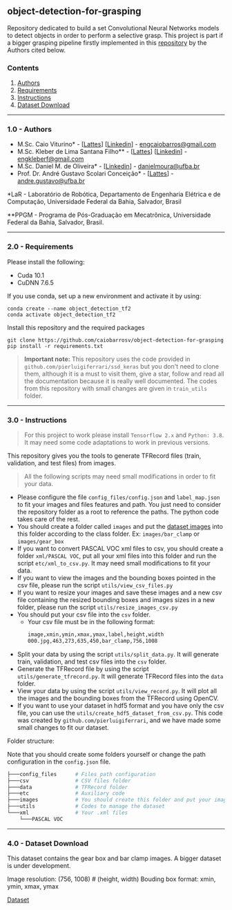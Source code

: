 ## object-detection-for-grasping
Repository dedicated to build a set Convolutional Neural Networks models to detect objects in order to perform a selective grasp.
This project is part if a bigger grasping pipeline firstly implemented in this [repository](https://github.com/lar-deeufba/ssggcnn_ur5_grasping) by the Authors cited below.

<!--<p align="center">
<a href="https://youtu.be/aJ39MruDdLo" target="_blank">
<img src="" width="600">
</p>
</a>-->

### Contents
1. [Authors](#1.0)
2. [Requirements](#2.0)
3. [Instructions](#3.0)
4. [Dataset Download](#4.0)

---
### 1.0 - Authors

- M.Sc. Caio Viturino* - [[Lattes](http://lattes.cnpq.br/4355017524299952)] [[Linkedin](https://www.linkedin.com/in/engcaiobarros/)] - engcaiobarros@gmail.com
- M.Sc. Kleber de Lima Santana Filho** - [[Lattes](http://lattes.cnpq.br/3942046874020315)] [[Linkedin](https://www.linkedin.com/in/engkleberfilho/)] - engkleberf@gmail.com
- M.Sc. Daniel M. de Oliveira* - [[Linkedin](https://www.linkedin.com/in/daniel-moura-de-oliveira-9b6754120/)] - danielmoura@ufba.br 
- Prof. Dr. André Gustavo Scolari Conceição* - [[Lattes](http://lattes.cnpq.br/6840685961007897)] - andre.gustavo@ufba.br

*LaR - Laboratório de Robótica, Departamento de Engenharia Elétrica e de Computação, Universidade Federal da Bahia, Salvador, Brasil

**PPGM - Programa de Pós-Graduação em Mecatrônica, Universidade Federal da Bahia, Salvador, Brasil.

---

### 2.0 - Requirements

Please install the following:

- Cuda 10.1
- CuDNN 7.6.5

If you use conda, set up a new environment and activate it by using:

```
conda create --name object_detection_tf2
conda activate object_detection_tf2
```

Install this repository and the required packages
```
git clone https://github.com/caiobarrosv/object-detection-for-grasping
pip install -r requirements.txt
```

> **Important note:** This repository uses the code provided in `github.com/pierluigiferrari/ssd_keras` but you don't need to clone them, although it is a must to visit them, give a star, follow and read all the documentation because it is really well documented. The codes from this repository with small changes are given in `train_utils` folder.

---

### 3.0 - Instructions

> For this project to work please install `Tensorflow 2.x` and `Python: 3.8`. It may need some code adaptations to work in previous versions.

This repository gives you the tools to generate TFRecord files (train, validation, and test files) from images.

> All the following scripts may need small modifications in order to fit your data.

- Please configure the file `config_files/config.json` and `label_map.json` to fit your images and files features and path. You just need to consider the repository folder as a root to reference the paths. The python code takes care of the rest.
- You should create a folder called `images` and put the [dataset images](#3.0) into this folder according to the class folder. Ex: `images/bar_clamp` or `images/gear_box` 
- If you want to convert PASCAL VOC xml files to csv, you should create a folder `xml/PASCAL VOC`, put all your xml files into this folder and run the script `etc/xml_to_csv.py`. It may need small modifications to fit your data.
- If you want to view the images and the bounding boxes pointed in the csv file, please run the script `utils/view_csv_files.py`
- If you want to resize your images and save these images and a new csv file containing the resized bounding boxes and images sizes in a new folder, please run the script `utils/resize_images_csv.py` 
- You should put your csv file into the `csv` folder.
  - Your csv file must be in the following format: 
    ```sh 
    image,xmin,ymin,xmax,ymax,label,height,width
    000.jpg,463,273,635,450,bar_clamp,756,1008
    ```
- Split your data by using the script `utils/split_data.py`. It will generate train, validation, and test csv files into the `csv` folder.
- Generate the TFRecord file by using the script `utils/generate_tfrecord.py`. It will generate TFRecord files into the `data` folder.
- View your data by using the script `utils/view_record.py`. It will plot all the images and the bounding boxes from the TFRecord using OpenCV.
- If you want to use your dataset in hdf5 format and you have only the csv file, you can use the `utils/create_hdf5_dataset_from_csv.py`. This code was created by `github.com/pierluigiferrari`, and we have made some small changes to fit our dataset.

Folder structure:

Note that you should create some folders yourself or change the path configuration in the `config.json` file.

```bash
├───config_files      # Files path configuration
├───csv               # CSV files folder
├───data              # TFRecord folder
├───etc               # Auxiliary code
├───images            # You should create this folder and put your images
├───utils             # Codes to manage the dataset
└───xml               # Your .xml files
    └───PASCAL VOC
```

---

### 4.0 - Dataset Download

This dataset contains the gear box and bar clamp images.
A bigger dataset is under development.

Image resolution: (756, 1008) # (height, width)
Bouding box format: xmin, ymin, xmax, ymax

[Dataset](https://drive.google.com/file/d/1IrBlQRCX4731ISnXCqnuGpLrakFWPPbB/view?usp=sharing)
